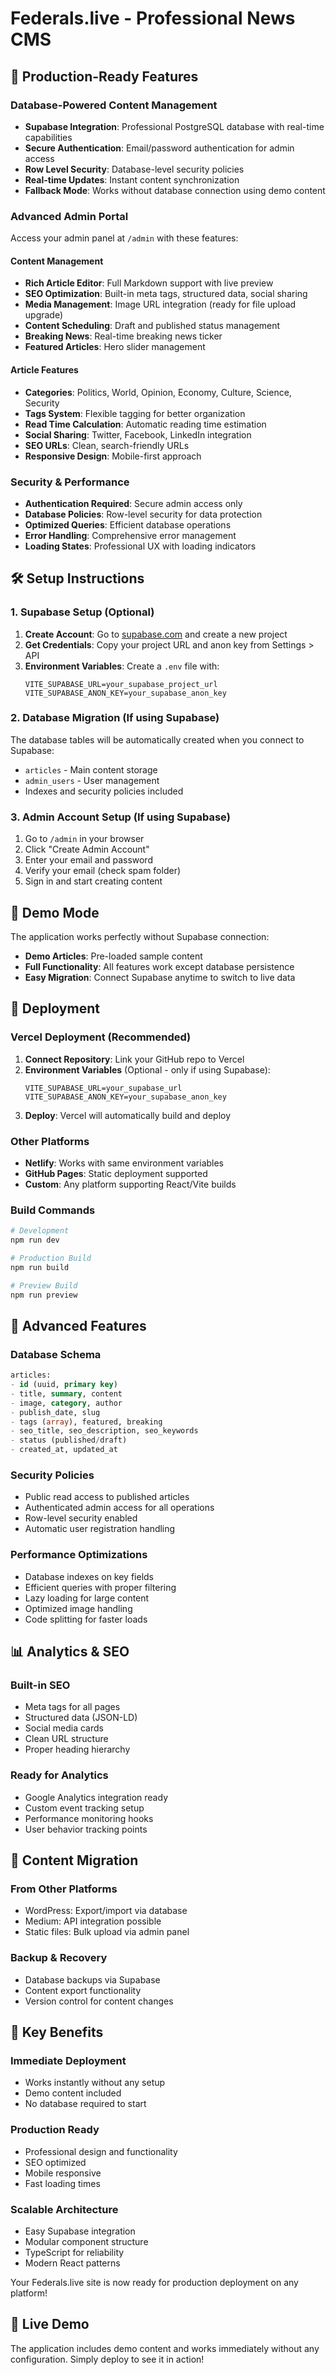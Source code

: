 # Federals.live - Professional News CMS

## 🚀 Production-Ready Features

### **Database-Powered Content Management**
- **Supabase Integration**: Professional PostgreSQL database with real-time capabilities
- **Secure Authentication**: Email/password authentication for admin access
- **Row Level Security**: Database-level security policies
- **Real-time Updates**: Instant content synchronization
- **Fallback Mode**: Works without database connection using demo content

### **Advanced Admin Portal**
Access your admin panel at `/admin` with these features:

#### **Content Management**
- **Rich Article Editor**: Full Markdown support with live preview
- **SEO Optimization**: Built-in meta tags, structured data, social sharing
- **Media Management**: Image URL integration (ready for file upload upgrade)
- **Content Scheduling**: Draft and published status management
- **Breaking News**: Real-time breaking news ticker
- **Featured Articles**: Hero slider management

#### **Article Features**
- **Categories**: Politics, World, Opinion, Economy, Culture, Science, Security
- **Tags System**: Flexible tagging for better organization
- **Read Time Calculation**: Automatic reading time estimation
- **Social Sharing**: Twitter, Facebook, LinkedIn integration
- **SEO URLs**: Clean, search-friendly URLs
- **Responsive Design**: Mobile-first approach

### **Security & Performance**
- **Authentication Required**: Secure admin access only
- **Database Policies**: Row-level security for data protection
- **Optimized Queries**: Efficient database operations
- **Error Handling**: Comprehensive error management
- **Loading States**: Professional UX with loading indicators

## 🛠️ Setup Instructions

### **1. Supabase Setup (Optional)**
1. **Create Account**: Go to [supabase.com](https://supabase.com) and create a new project
2. **Get Credentials**: Copy your project URL and anon key from Settings > API
3. **Environment Variables**: Create a `.env` file with:
   ```
   VITE_SUPABASE_URL=your_supabase_project_url
   VITE_SUPABASE_ANON_KEY=your_supabase_anon_key
   ```

### **2. Database Migration (If using Supabase)**
The database tables will be automatically created when you connect to Supabase:
- `articles` - Main content storage
- `admin_users` - User management
- Indexes and security policies included

### **3. Admin Account Setup (If using Supabase)**
1. Go to `/admin` in your browser
2. Click "Create Admin Account"
3. Enter your email and password
4. Verify your email (check spam folder)
5. Sign in and start creating content

## 📝 Demo Mode

The application works perfectly without Supabase connection:
- **Demo Articles**: Pre-loaded sample content
- **Full Functionality**: All features work except database persistence
- **Easy Migration**: Connect Supabase anytime to switch to live data

## 🚀 Deployment

### **Vercel Deployment (Recommended)**

1. **Connect Repository**: Link your GitHub repo to Vercel
2. **Environment Variables** (Optional - only if using Supabase):
   ```
   VITE_SUPABASE_URL=your_supabase_url
   VITE_SUPABASE_ANON_KEY=your_supabase_anon_key
   ```
3. **Deploy**: Vercel will automatically build and deploy

### **Other Platforms**
- **Netlify**: Works with same environment variables
- **GitHub Pages**: Static deployment supported
- **Custom**: Any platform supporting React/Vite builds

### **Build Commands**
```bash
# Development
npm run dev

# Production Build
npm run build

# Preview Build
npm run preview
```

## 🔧 Advanced Features

### **Database Schema**
```sql
articles:
- id (uuid, primary key)
- title, summary, content
- image, category, author
- publish_date, slug
- tags (array), featured, breaking
- seo_title, seo_description, seo_keywords
- status (published/draft)
- created_at, updated_at
```

### **Security Policies**
- Public read access to published articles
- Authenticated admin access for all operations
- Row-level security enabled
- Automatic user registration handling

### **Performance Optimizations**
- Database indexes on key fields
- Efficient queries with proper filtering
- Lazy loading for large content
- Optimized image handling
- Code splitting for faster loads

## 📊 Analytics & SEO

### **Built-in SEO**
- Meta tags for all pages
- Structured data (JSON-LD)
- Social media cards
- Clean URL structure
- Proper heading hierarchy

### **Ready for Analytics**
- Google Analytics integration ready
- Custom event tracking setup
- Performance monitoring hooks
- User behavior tracking points

## 🔄 Content Migration

### **From Other Platforms**
- WordPress: Export/import via database
- Medium: API integration possible
- Static files: Bulk upload via admin panel

### **Backup & Recovery**
- Database backups via Supabase
- Content export functionality
- Version control for content changes

## 🎯 Key Benefits

### **Immediate Deployment**
- Works instantly without any setup
- Demo content included
- No database required to start

### **Production Ready**
- Professional design and functionality
- SEO optimized
- Mobile responsive
- Fast loading times

### **Scalable Architecture**
- Easy Supabase integration
- Modular component structure
- TypeScript for reliability
- Modern React patterns

Your Federals.live site is now ready for production deployment on any platform!

## 🔗 Live Demo

The application includes demo content and works immediately without any configuration. Simply deploy to see it in action!